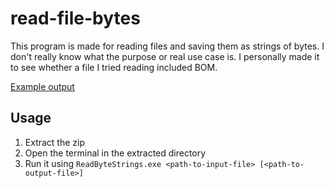 ﻿# read-file-bytes

This program is made for reading files and saving them as strings of bytes.
I don't really know what the purpose or real use case is. 
I personally made it to see whether a file I tried reading included BOM.

[Example output](https://pastebin.com/me1ki6GX)

## Usage

1. Extract the zip
2. Open the terminal in the extracted directory
3. Run it using `ReadByteStrings.exe <path-to-input-file> [<path-to-output-file>]`